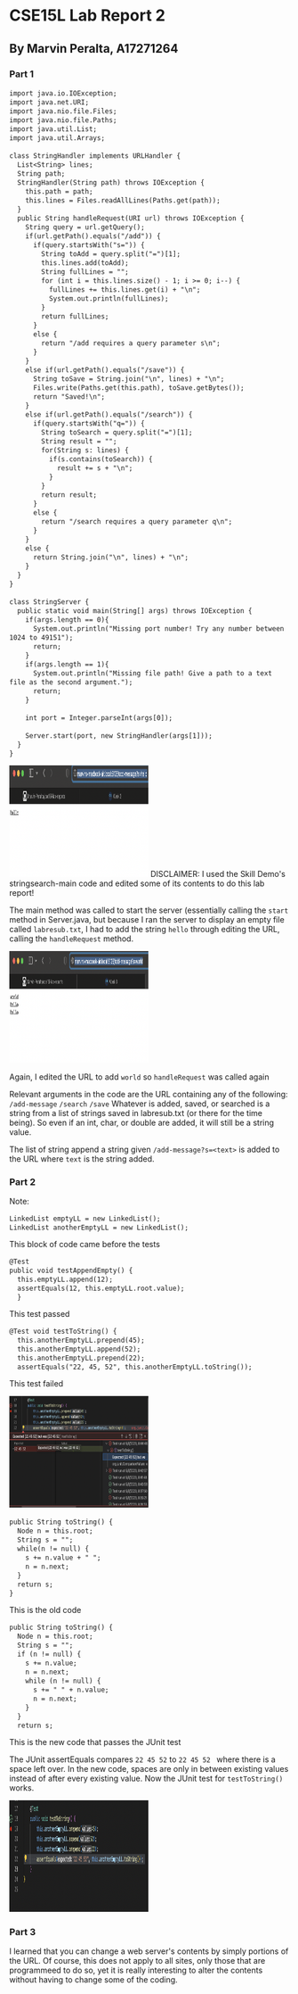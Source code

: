 # **CSE15L Lab Report 2**
## By Marvin Peralta, A17271264

### **Part 1**

```
import java.io.IOException;
import java.net.URI;
import java.nio.file.Files;
import java.nio.file.Paths;
import java.util.List;
import java.util.Arrays;

class StringHandler implements URLHandler {
  List<String> lines;
  String path;
  StringHandler(String path) throws IOException {
    this.path = path;
    this.lines = Files.readAllLines(Paths.get(path));
  }
  public String handleRequest(URI url) throws IOException {
    String query = url.getQuery();
    if(url.getPath().equals("/add")) {
      if(query.startsWith("s=")) {
        String toAdd = query.split("=")[1];
        this.lines.add(toAdd);
        String fullLines = "";
        for (int i = this.lines.size() - 1; i >= 0; i--) {
          fullLines += this.lines.get(i) + "\n";
          System.out.println(fullLines);
        }
        return fullLines;
      }
      else {
        return "/add requires a query parameter s\n";
      }
    }
    else if(url.getPath().equals("/save")) {
      String toSave = String.join("\n", lines) + "\n";
      Files.write(Paths.get(this.path), toSave.getBytes());
      return "Saved!\n";
    }
    else if(url.getPath().equals("/search")) {
      if(query.startsWith("q=")) {
        String toSearch = query.split("=")[1];
        String result = "";
        for(String s: lines) {
          if(s.contains(toSearch)) {
            result += s + "\n";
          }
        }
        return result;
      }
      else {
        return "/search requires a query parameter q\n";
      }
    }
    else {
      return String.join("\n", lines) + "\n";
    }
  }
}

class StringServer {
  public static void main(String[] args) throws IOException {
    if(args.length == 0){
      System.out.println("Missing port number! Try any number between 1024 to 49151");
      return;
    }
    if(args.length == 1){
      System.out.println("Missing file path! Give a path to a text file as the second argument.");
      return;
    }

    int port = Integer.parseInt(args[0]);

    Server.start(port, new StringHandler(args[1]));
  }
}
```

<img src="HelloMessage2.png" alt="HelloMessage" width="250" height="200">
DISCLAIMER: I used the Skill Demo's stringsearch-main code and edited some of its contents to do this lab report!

The main method was called to start the server (essentially calling the `start` method in Server.java, but because I ran the server to display an empty file called `labresub.txt`, I had to add the string `hello` through editing the URL, calling the `handleRequest` method.

<img src="WorldMessage2.png" alt="WorldMessage" width="250" height="200">

Again, I edited the URL to add `world` so `handleRequest` was called again

Relevant arguments in the code are the URL containing any of the following:
`/add-message`
`/search`
`/save`
Whatever is added, saved, or searched is a string from a list of strings saved in labresub.txt (or there for the time being). So even if an int, char, or double are added, it will still be a string value.

The list of string append a string given `/add-message?s=<text>` is added to the URL where `text` is the string added.


### **Part 2**

Note:
```
LinkedList emptyLL = new LinkedList();
LinkedList anotherEmptyLL = new LinkedList();

```
This block of code came before the tests

```
@Test
public void testAppendEmpty() {
  this.emptyLL.append(12);
  assertEquals(12, this.emptyLL.root.value);
  }
```
This test passed
```
@Test void testToString() {
  this.anotherEmptyLL.prepend(45);
  this.anotherEmptyLL.append(52);
  this.anotherEmptyLL.prepend(22);
  assertEquals("22, 45, 52", this.anotherEmptyLL.toString());
```
This test failed

<img src="JUnit_Tests2.png" alt="JUnitTests" width="250" height="200">

```
public String toString() {
  Node n = this.root;
  String s = "";
  while(n != null) {
    s += n.value + " ";
    n = n.next;
  }
  return s;
}
```
This is the old code
```
public String toString() {
  Node n = this.root;
  String s = "";
  if (n != null) {
    s += n.value;
    n = n.next;
    while (n != null) {
      s += " " + n.value;
      n = n.next;
    }
  }
  return s;
```
This is the new code that passes the JUnit test

The JUnit assertEquals compares `22 45 52` to `22 45 52 ` where there is a space left over. In the new code, spaces are only in between existing values instead of after every existing value. Now the JUnit test for `testToString()` works.

<img src="JUnit_Tests3.png" alt="JUnitTests2" width="250" height="200">

### **Part 3**

I learned that you can change a web server's contents by simply portions of the URL. Of course, this does not apply to all sites, only those that are programmeed to do so, yet it is really interesting to alter the contents without having to change some of the coding.
